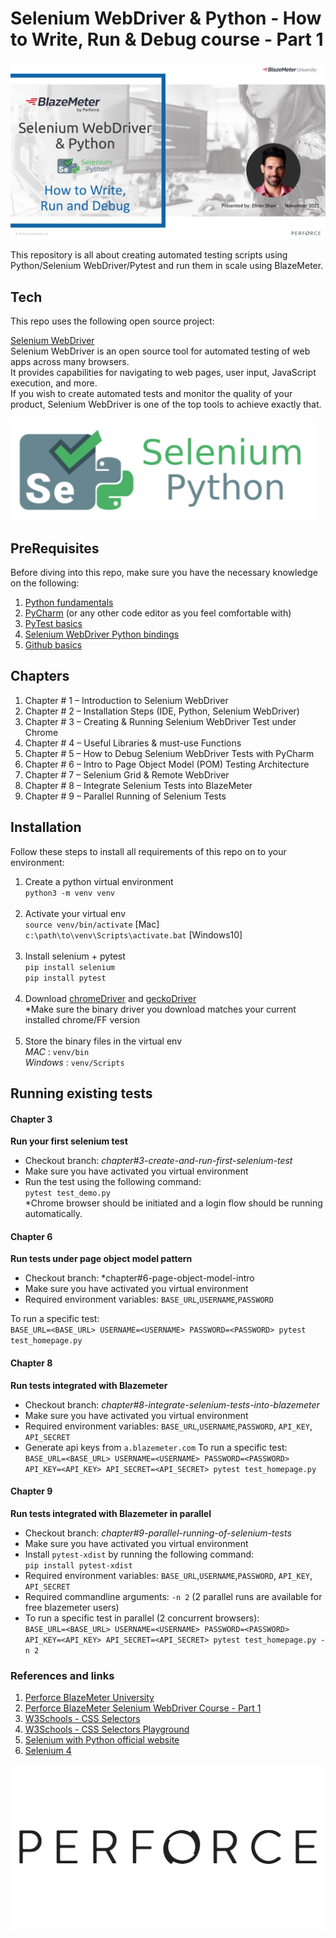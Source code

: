 Selenium WebDriver & Python - How to Write, Run & Debug course - Part 1
======================

![Writing & Running Selenium WebDriver tests with Python - part 1](./images/intro.png)

This repository is all about creating automated testing scripts using Python/Selenium WebDriver/Pytest and run them in scale using BlazeMeter.

## Tech
This repo uses the following open source project:

[Selenium WebDriver](https://www.selenium.dev/documentation/webdriver/) <br> 
Selenium WebDriver is an open source tool for automated testing of web apps across many browsers. <br> 
It provides capabilities for navigating to web pages, user input, JavaScript execution, and more. <br> 
If you wish to create automated tests and monitor the quality of your product, Selenium WebDriver is one of the top tools to achieve exactly that.

[![selenium](./images/selenium.png)](http://www.seleniumhq.org/docs/03_webdriver.jsp)
    
## PreRequisites
Before diving into this repo, make sure you have the necessary knowledge on the following:

1. [Python fundamentals](https://www.w3schools.com/python)
2. [PyCharm](https://www.jetbrains.com/pycharm/) (or any other code editor as you feel comfortable with)
3. [PyTest basics](https://www.tutorialspoint.com/pytest/pytest_quick_guide.htm)
4. [Selenium WebDriver Python bindings](http://selenium-python.readthedocs.io/api.html)
5. [Github basics](https://product.hubspot.com/blog/git-and-github-tutorial-for-beginners)

## Chapters
1. Chapter # 1 – Introduction to Selenium WebDriver
2. Chapter # 2 – Installation Steps (IDE, Python, Selenium WebDriver)
3. Chapter # 3 – Creating & Running Selenium WebDriver Test under Chrome
4. Chapter # 4 – Useful Libraries &  must-use Functions
5. Chapter # 5 – How to Debug Selenium WebDriver Tests with PyCharm
6. Chapter # 6 – Intro to Page Object Model (POM) Testing Architecture
7. Chapter # 7 – Selenium Grid & Remote WebDriver
8. Chapter # 8 – Integrate Selenium Tests into BlazeMeter
9. Chapter # 9 – Parallel Running of Selenium Tests

## Installation
Follow these steps to install all requirements of this repo on to your environment:

1. Create a python virtual environment <br>
`python3 -m venv venv` <br><br>
2. Activate your virtual env <br>
`source venv/bin/activate` [Mac] <br>
`c:\path\to\venv\Scripts\activate.bat` [Windows10] <br><br>
3. Install selenium + pytest <br>
`pip install selenium` <br>
`pip install pytest` <br><br>
4. Download [chromeDriver](https://chromedriver.chromium.org/downloads) and [geckoDriver](https://github.com/mozilla/geckodriver/releases) <br>
*Make sure the binary driver you download matches your current installed chrome/FF version <br><br>
5. Store the binary files in the virtual env <br>
*MAC* : `venv/bin` <br>
*Windows* : `venv/Scripts` <br>

## Running existing tests
#### Chapter 3
**Run your first selenium test**
* Checkout branch: *chapter#3-create-and-run-first-selenium-test*
* Make sure you have activated you virtual environment
* Run the test using the following command: <br>
`pytest test_demo.py` <br>
*Chrome browser should be initiated and a login flow should be running automatically.  

#### Chapter 6
**Run tests under page object model pattern**
* Checkout branch: *chapter#6-page-object-model-intro
* Make sure you have activated you virtual environment
* Required environment variables: `BASE_URL`,`USERNAME`,`PASSWORD` <br>

To run a specific test: <br>
`BASE_URL=<BASE_URL> USERNAME=<USERNAME> PASSWORD=<PASSWORD> pytest test_homepage.py`

#### Chapter 8
**Run tests integrated with Blazemeter**
* Checkout branch: *chapter#8-integrate-selenium-tests-into-blazemeter*
* Make sure you have activated you virtual environment
* Required environment variables:
`BASE_URL`,`USERNAME`,`PASSWORD`, `API_KEY`, `API_SECRET` <br>
* Generate api keys from `a.blazemeter.com`
To run a specific test: <br>
`BASE_URL=<BASE_URL> USERNAME=<USERNAME> PASSWORD=<PASSWORD> API_KEY=<API_KEY> API_SECRET=<API_SECRET> pytest test_homepage.py`

#### Chapter 9
**Run tests integrated with Blazemeter in parallel**
* Checkout branch: *chapter#9-parallel-running-of-selenium-tests*
* Make sure you have activated you virtual environment
* Install `pytest-xdist` by running the following command: <br>
`pip install pytest-xdist`
* Required environment variables:
`BASE_URL`,`USERNAME`,`PASSWORD`, `API_KEY`, `API_SECRET` <br>
* Required commandline arguments: `-n 2` (2 parallel runs are available for free blazemeter users)
* To run a specific test in parallel (2 concurrent browsers): <br>
`BASE_URL=<BASE_URL> USERNAME=<USERNAME> PASSWORD=<PASSWORD> API_KEY=<API_KEY> API_SECRET=<API_SECRET> pytest test_homepage.py -n 2`

### References and links

1. [Perforce BlazeMeter University](https://www.blazemeter.com/university/)
2. [Perforce BlazeMeter Selenium WebDriver Course - Part 1](TBA)
3. [W3Schools - CSS Selectors](https://www.w3schools.com/cssref/css_selectors.asp)
4. [W3Schools - CSS Selectors Playground](https://www.w3schools.com/cssref/trysel.asp)
5. [Selenium with Python official website](https://selenium-python.readthedocs.io/)
6. [Selenium 4](https://www.blazemeter.com/blog/whats-new-in-selenium-four)

[![Perforce](./images/perforce.jpg)](https://www.perforce.com/)
